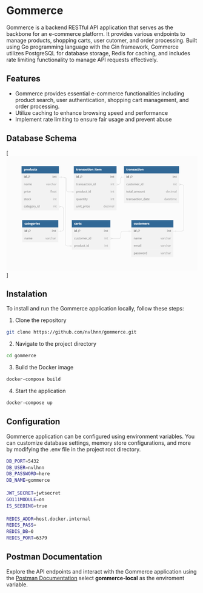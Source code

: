 # Gommerce

Gommerce is a backend RESTful API application that serves as the backbone for an e-commerce platform. It provides various endpoints to manage products, shopping carts, user cutomer, and order processing. Built using Go programming language with the Gin framework, Gommerce utilizes PostgreSQL for database storage, Redis for caching, and includes rate limiting functionality to manage API requests effectively.

## Features
- Gommerce provides essential e-commerce functionalities including product search, user authentication, shopping cart management, and order processing.
- Utilize caching to enhance browsing speed and performance
- Implement rate limiting to ensure fair usage and prevent abuse 

## Database Schema
[![db schema](./docs/db_scchemas.png)]

## Instalation

To install and run the Gommerce application locally, follow these steps:

1.  Clone the repository
 ```bash
git clone https://github.com/nvlhnn/gommerce.git
```

2. Navigate to the project directory
 ```bash
cd gommerce
```

3. Build the Docker image
 ```bash
docker-compose build
```

4. Start the application
 ```bash
docker-compose up
```

## Configuration
Gommerce application can be configured using environment variables. You can customize database settings, memory store configurations, and more by modifying the .env file in the project root directory.

```bash
DB_PORT=5432
DB_USER=nvlhnn
DB_PASSWORD=here
DB_NAME=gommerce

JWT_SECRET=jwtsecret
GO111MODULE=on
IS_SEEDING=true

REDIS_ADDR=host.docker.internal
REDIS_PASS=
REDIS_DB=0
REDIS_PORT=6379
```

## Postman Documentation
Explore the API endpoints and interact with the Gommerce application using the [Postman Documentation](https://elements.getpostman.com/redirect?entityId=30413366-2613f7c1-bec3-4623-b685-be4d29fd2995&entityType=collection) select **gommerce-local** as the enviroment variable.


